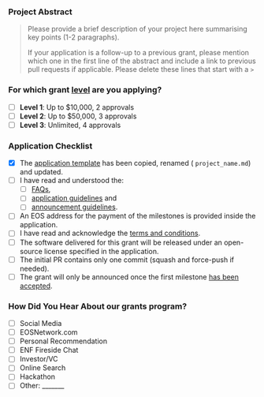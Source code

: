 ### Project Abstract

> Please provide a brief description of your project here summarising key points (1-2 paragraphs).
>
> If your application is a follow-up to a previous grant, please mention which one in the first line of the abstract and include a link to previous pull requests if applicable.
> Please delete these lines that start with a `>`

### For which grant [level](https://github.com/eosnetworkfoundation/grant-framework#grant-levels) are you applying?

- [ ] **Level 1**:  Up to $10,000, 2 approvals
- [ ] **Level 2**:  Up to $50,000, 3 approvals
- [ ] **Level 3**:  Unlimited, 4 approvals

### Application Checklist

- [x] The [application template]([xxxx](https://github.com/eosnetworkfoundation/grant-framework/blob/main/applications/application-template.md)) has been copied, renamed ( `project_name.md`) and updated.
- [ ] I have read and understood the:
  - [ ] [FAQs](https://github.com/eosnetworkfoundation/grant-framework/blob/main/docs/faq.md), 
  - [ ] [application guidelines](https://github.com/eosnetworkfoundation/grant-framework/blob/main/docs/grant_guidelines_per_category.md) and 
  - [ ] [announcement guidelines](https://github.com/eosnetworkfoundation/grant-framework/blob/main/docs/announcement-guidelines.md).
- [ ] An EOS address for the payment of the milestones is provided inside the application.
- [ ] I have read and acknowledge the [terms and conditions](https://github.com/eosnetworkfoundation/grant-framework/blob/main/docs/T&Cs.md).
- [ ] The software delivered for this grant will be released under an open-source license specified in the application.
- [ ] The initial PR contains only one commit (squash and force-push if needed).
- [ ] The grant will only be announced once the first milestone [has been accepted](https://github.com/eosnetworkfoundation/grant-milestones#process).

### How Did You Hear About our grants program?

- [ ] Social Media
- [ ] EOSNetwork.com
- [ ] Personal Recommendation
- [ ] ENF Fireside Chat
- [ ] Investor/VC
- [ ] Online Search
- [ ] Hackathon
- [ ] Other: _______
